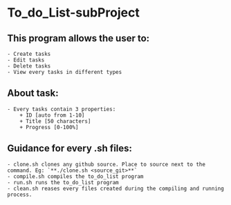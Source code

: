 # To_do_List-subProject

## This program allows the user to:  
    - Create tasks  
    - Edit tasks  
    - Delete tasks   
    - View every tasks in different types    

## About task:  
    - Every tasks contain 3 properties:  
        + ID [auto from 1-10]
        + Title [50 characters]
        + Progress [0-100%]  

## Guidance for every .sh files:
    - clone.sh clones any github source. Place to source next to the command. Eg: `**./clone.sh <source_git>**`
    - compile.sh compiles the to_do_list program
    - run.sh runs the to_do_list program
    - clean.sh reases every files created during the compiling and running process.